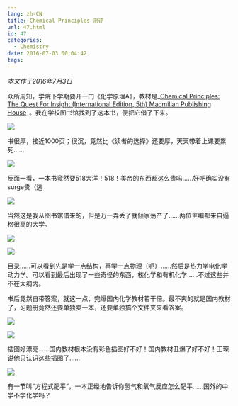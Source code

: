 ```yaml
---
lang: zh-CN
title: Chemical Principles 测评
url: 47.html
id: 47
categories:
  - Chemistry
date: 2016-07-03 00:04:42
tags:
---
```


_本文作于2016年7月3日_

众所周知，学院下学期要开一门《化学原理A》，教材是_[Chemical Principles: The Quest For Insight (International Edition, 5th) Macmillan Publishing House](http://libecnu.lib.ecnu.edu.cn/search~S0*chx?/XChemical+Principles&SORT=D/XChemical+Principles&SORT=D&extended=0&SUBKEY=Chemical+Principles/1%2C807%2C807%2CB/frameset&FF=XChemical+Principles&SORT=D&3%2C3%2C)_。我在学校图书馆找到了这本书，便把它借了下来。

![](//images.weserv.nl/?url=drive.google.com/uc?id=1yVGIOSInA_DMl2ReNTRt1KNzUfs2FEJA)

书很厚，接近1000页；很沉，竟然比《读者的选择》还要厚，天天带着上课要累死……

![](//images.weserv.nl/?url=drive.google.com/uc?id=1I7N-4QNZ4l23FRjAQc_UgLE1ExhLOQPo)

反面一看，一本书竟然要518大洋！518！美帝的东西都这么贵吗……好吧确实没有surge贵（逃

![](//images.weserv.nl/?url=drive.google.com/uc?id=1mW1DHapKIEFgDJznmkj56zu7MOeKGqq0)

当然这是我从图书馆借来的，但是万一弄丢了就倾家荡产了……两位主编都来自逼格很高的大学。

![](//images.weserv.nl/?url=drive.google.com/uc?id=1SGQwry7NUuvYkGHvwvOvpGVitAlW177S)

![](//images.weserv.nl/?url=drive.google.com/uc?id=14tbCWNMqBV_uRdQdcC8OqeM17kSA_tFU)

目录……可以看到先是学一点结构，再学一点物理（呃）……然后是热力学电化学动力学。可以看到最后出现了一些奇怪的东西，核化学和有机化学……不过这些并不在大纲内。 

书后竟然自带答案，就这一点，完爆国内化学教材若干倍。最不爽的就是国内教材了，习题册竟然还要单独卖一本，还要单独搞个文件夹来看答案。

![](//images.weserv.nl/?url=drive.google.com/uc?id=1HiaJAXwxIFXC6gNfYUDncD0w8td_bNQM)

![](//images.weserv.nl/?url=drive.google.com/uc?id=1BAfb_gV-n6-8QI0BvPAhFiVcJsjHF2K-)

插图好漂亮……国内教材根本没有彩色插图好不好！国内教材丑爆了好不好！王琛说他只认识这些插图了……

![](//images.weserv.nl/?url=drive.google.com/uc?id=10iZee8hQSRdUxbsZklPmkLtytavTGNbb)

有一节叫“方程式配平”，一本正经地告诉你氢气和氧气反应怎么配平……国外的中学不学化学吗？
